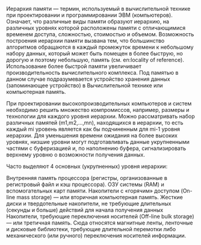 Иерархия памяти — термин, используемый в вычислительной технике при проектировании и программировании ЭВМ (компьютеров). Означает, что различные виды памяти образуют иерархию, на различных уровнях которой расположены памяти с отличающимися временем доступа, сложностью, стоимостью и объемом. Возможность построения иерархии памяти вызвана тем, что большинство алгоритмов обращаются в каждый промежуток времени к небольшому набору данных, который может быть помещен в более быструю, но дорогую и поэтому небольшую, память (см. en:locality of reference). Использование более быстрой памяти увеличивает производительность вычислительного комплекса. Под памятью в данном случае подразумевается устройство хранения данных (запоминающее устройство) в Вычислительной технике или компьютерная память.

При проектировании высокопроизводительных компьютеров и систем необходимо решить множество компромиссов, например, размеры и технологии для каждого уровня иерархии. Можно рассматривать набор различных памятей (m1,m2,…,mn), находящихся в иерархии, то есть каждый mi уровень является как бы подчиненным для mi-1 уровня иерархии. Для уменьшения времени ожидания на более высоких уровнях, низшие уровни могут подготавливать данные укрупненными частями с буферизацией и, по наполнению буфера, сигнализировать верхнему уровню о возможности получения данных.

Часто выделяют 4 основных (укрупненных) уровня иерархии:

Внутренняя память процессора (регистры, организованные в регистровый файл и кэш процессора).
ОЗУ системы (RAM) и вспомогательных карт памяти.
Накопители с «горячим» доступом (On-line mass storage) — или вторичная компьютерная память. Жесткие диски и твердотельные накопители, не требующие длительных (секунды и больше) действий для начала получения данных
Накопители, требующие переключения носителей (Off-line bulk storage) — или третичная память. Сюда относятся магнитные ленты, ленточные и дисковые библиотеки, требующие длительной перемотки либо механического (или ручного) переключения носителей информации.
